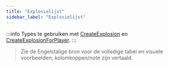```yaml
---
title: "Explosielijst"
sidebar_label: "Explosielijst"
---
```


:::info
Types te gebruiken met [CreateExplosion](../functions/CreateExplosion) en [CreateExplosionForPlayer](../functions/CreateExplosionForPlayer).
:::

> Zie de Engelstalige bron voor de volledige tabel en visuele voorbeelden; kolomkoppen/note zijn vertaald.


